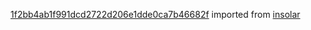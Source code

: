 [1f2bb4ab1f991dcd2722d206e1dde0ca7b46682f](https://github.com/insolar/insolar/commit/1f2bb4ab1f991dcd2722d206e1dde0ca7b46682f) imported from [insolar](https://github.com/insolar/insolar)
